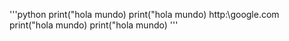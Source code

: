 
'''python
print("hola mundo)
print("hola mundo)
http:\\google.com
print("hola mundo)
print("hola mundo)
'''
